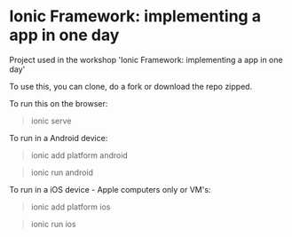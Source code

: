 # Ionic Framework: implementing a app in one day

Project used in the workshop 'Ionic Framework: implementing a app in one day'

To use this, you can clone, do a fork or download the repo zipped.

To run this on the browser:

> ionic serve

To run in a Android device:

> ionic add platform android

> ionic run android

To run in a iOS device - Apple computers only or VM's:

> ionic add platform ios

> ionic run ios
